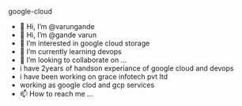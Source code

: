   google-cloud
- 👋 Hi, I’m @varungande
- 👋 Hi, I’m @gande varun 
- 👀 I’m interested in google cloud storage
- 🌱 I’m currently learning devops
- 💞️ I’m looking to collaborate on ...
- i have 2years of handson experiance of google cloud and devops 
- i have been working on grace infotech pvt ltd 
- working as google clod and gcp services 
- 📫 How to reach me ...

<!---
Gandevarun/Gandevarun is a ✨ special ✨ repository because its `README.md` (this file) appears on your GitHub profile.
You can click the Preview link to take a look at your changes.
--->
